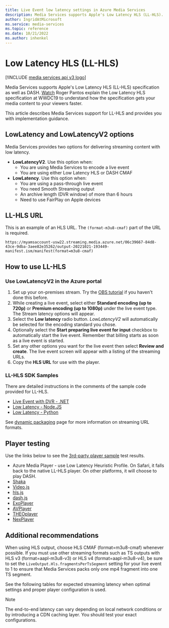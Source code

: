 ```yaml
---
title: Live Event low latency settings in Azure Media Services
description: Media Services supports Apple's Low Latency HLS (LL-HLS).  Watch Roger Pantos explain the Low Latency HLS specification at WWDC19 to get an understanding of how the specification works and what it can do you for you. This article describes Media Services support for LL-HLS and provides you with implementation guidance.
author: IngridAtMicrosoft
ms.service: media-services
ms.topic: reference
ms.date: 10/21/2022
ms.author: inhenkel
---
```


<!-- More cowbell! -->

# Low Latency HLS (LL-HLS)

[!INCLUDE [media services api v3 logo](./includes/v3-hr.md)]

Media Services supports Apple's Low Latency HLS (LL-HLS) specification as well as DASH.  [Watch](https://developer.apple.com/videos/play/wwdc2019/502/) Roger Pantos explain the Low Latency HLS specification at WWDC19 to understand how the specification gets your media content to your viewers faster.

This article describes Media Services support for LL-HLS and provides you with implementation guidance.

## LowLatency and LowLatencyV2 options

Media Services provides two options for delivering streaming content with low latency.

- **LowLatencyV2**. Use this option when:
  - You are using Media Services to encode a live event
  - You are using either Low Latency HLS or DASH CMAF
- **LowLatency**. Use this option when:
  - You are using a pass-through live event
  - You need Smooth Streaming output
  - An archive length (DVR window) of more than 6 hours
  - Need to use FairPlay on Apple devices

## LL-HLS URL

This is an example of an HLS URL. The `(format-m3u8-cmaf)` part of the URL is required.

`https://myamsaccount-usw22.streaming.media.azure.net/06c39667-84d8-43ce-9dba-3aee82e35262/output-20221021-193449-manifest.ism/manifest(format=m3u8-cmaf)`

## How to use LL-HLS

### Use LowLatencyV2 in the Azure portal

1. Set up your on-premises stream. Try the [OBS tutorial](live-event-obs-quickstart.md) if you haven't done this before.
1. While creating a live event, select either **Standard encoding (up to 720p)** or **Premium encoding (up to 1080p)** under the live event type.  The Stream latency options will appear.
1. Select the **Low latency** radio button.  *LowLatencyV2* will automatically be selected for the encoding standard you chose.
1. Optionally select the **Start preparing live event for input** checkbox to automatically start the live event. Remember that billing starts as soon as a live event is started.
1. Set any other options you want for the live event then select **Review and create**. The live event screen will appear with a listing of the streaming URLs.
1. Copy the **HLS URL** for use with the player.

### LL-HLS SDK Samples

There are detailed instructions in the comments of the sample code provided for LL-HLS.

- [Live Event with DVR - .NET](https://github.com/Azure-Samples/media-services-v3-dotnet/blob/main/Live/LiveEventWithDVR/Program.cs)
- [Low Latency - Node.JS](https://github.com/Azure-Samples/media-services-v3-node-tutorials/blob/main/Live/720P_Low_Latency_Encoding_Live_Event/index.ts)
- [Low Latency - Python](https://github.com/Azure-Samples/media-services-v3-python/blob/main/Live/720p_Encoding_Live_Event_Low_Latency/720p_low_latency_encoding_live_event.py)

See [dynamic packaging](encode-dynamic-packaging-concept.md) page for more information on streaming URL formats.

## Player testing

Use the links below to see the [3rd-party player sample](https://github.com/Azure-Samples/media-services-3rdparty-player-samples) test results.

- Azure Media Player - use Low Latency Heuristic Profile. On Safari, it falls back to the native LL-HLS player. On other platforms, it will choose to play DASH.
- [Shaka ](https://github.com/Azure-Samples/media-services-3rdparty-player-samples/blob/master/docs/shaka#test-results)
- [Video.js](https://github.com/Azure-Samples/media-services-3rdparty-player-samples/blob/master/docs/video.js#test-results)
- [hls.js](https://github.com/Azure-Samples/media-services-3rdparty-player-samples/blob/master/docs/hls.js#test-results)
- [dash.js](https://github.com/Azure-Samples/media-services-3rdparty-player-samples/blob/master/docs/dash.js#test-results)
- [ExoPlayer](https://github.com/Azure-Samples/media-services-3rdparty-player-samples/blob/master/docs/exoplayer#test-results)
- [AVPlayer](https://github.com/Azure-Samples/media-services-3rdparty-player-samples/blob/master/docs/avplayer#test-results)
- [THEOplayer](https://github.com/Azure-Samples/media-services-3rdparty-player-samples/blob/master/docs/THEOplayer#test-results)
- [NexPlayer](https://github.com/Azure-Samples/media-services-3rdparty-player-samples/blob/master/docs/NexPlayer#test-results)

## Additional recommendations

When using HLS output, choose HLS CMAF (format=m3u8-cmaf) whenever possible. If you must use other streaming formats such as TS outputs with HLS v3 (format=aapl-m3u8-v3) or HLS v4 (format=aapl-m3u8-v4), be sure to set the `LiveOutput.Hls.fragmentsPerTsSegment` setting for your live event to 1 to ensure that Media Services packs only one mp4 fragment into one TS segment.

See the following tables for expected streaming latency when optimal settings and proper player configuration is used.

> [!NOTE]
> The end-to-end latency can vary depending on local network conditions or by introducing a CDN caching layer. You should test your exact configurations.
